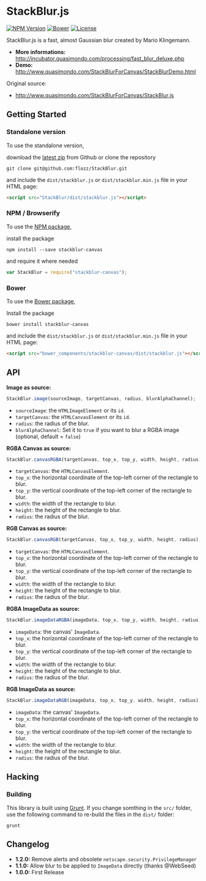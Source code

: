 # StackBlur.js

[![NPM Version](https://img.shields.io/npm/v/stackblur-canvas.svg)][pkg-npm]
[![Bower](https://img.shields.io/bower/v/stackblur-canvas.svg)][pkg-bower]
[![License](https://img.shields.io/npm/l/stackblur-canvas.svg)](https://github.com/flozz/StackBlur/blob/master/COPYING)


StackBlur.js is a fast, almost Gaussian blur created by Mario Klingemann.

  * **More informations:** http://incubator.quasimondo.com/processing/fast_blur_deluxe.php
  * **Demo:** http://www.quasimondo.com/StackBlurForCanvas/StackBlurDemo.html

Original source:

  * http://www.quasimondo.com/StackBlurForCanvas/StackBlur.js


## Getting Started

### Standalone version

To use the standalone version,

download the [latest zip][dl-zip-master] from Github or clone the repository

    git clone git@github.com:flozz/StackBlur.git

and include the `dist/stackblur.js` or `dist/stackblur.min.js` file in your HTML page:

```html
<script src="StackBlur/dist/stackblur.js"></script>
```

### NPM / Browserify

To use the [NPM package][pkg-npm],

install the package

    npm install --save stackblur-canvas

and require it where needed

```javascript
var StackBlur = require("stackblur-canvas");
```

### Bower

To use the [Bower package][pkg-bower],

Install the package

    bower install stackblur-canvas

and include the `dist/stackblur.js` or `dist/stackblur.min.js` file in your HTML page:

```html
<script src="bower_components/stackblur-canvas/dist/stackblur.js"></script>
```


## API

**Image as source:**

```javascript
StackBlur.image(sourceImage, targetCanvas, radius, blurAlphaChannel);
```

  * `sourceImage`: the `HTMLImageElement` or its `id`.
  * `targetCanvas`: the `HTMLCanvasElement` or its `id`.
  * `radius`: the radius of the blur.
  * `blurAlphaChannel`: Set it to `true` if you want to blur a RGBA image (optional, default = `false`)

**RGBA Canvas as source:**

```javascript
StackBlur.canvasRGBA(targetCanvas, top_x, top_y, width, height, radius);
```

  * `targetCanvas`: the `HTMLCanvasElement`.
  * `top_x`: the horizontal coordinate of the top-left corner of the rectangle to blur.
  * `top_y`: the vertical coordinate of the top-left corner of the rectangle to blur.
  * `width`: the width of the rectangle to blur.
  * `height`: the height of the rectangle to blur.
  * `radius`: the radius of the blur.

**RGB Canvas as source:**

```javascript
StackBlur.canvasRGB(targetCanvas, top_x, top_y, width, height, radius);
```

  * `targetCanvas`: the `HTMLCanvasElement`.
  * `top_x`: the horizontal coordinate of the top-left corner of the rectangle to blur.
  * `top_y`: the vertical coordinate of the top-left corner of the rectangle to blur.
  * `width`: the width of the rectangle to blur.
  * `height`: the height of the rectangle to blur.
  * `radius`: the radius of the blur.

**RGBA ImageData as source:**

```javascript
StackBlur.imageDataRGBA(imageData, top_x, top_y, width, height, radius);
```

  * `imageData`: the canvas' `ImageData`.
  * `top_x`: the horizontal coordinate of the top-left corner of the rectangle to blur.
  * `top_y`: the vertical coordinate of the top-left corner of the rectangle to blur.
  * `width`: the width of the rectangle to blur.
  * `height`: the height of the rectangle to blur.
  * `radius`: the radius of the blur.

**RGB ImageData as source:**

```javascript
StackBlur.imageDataRGB(imageData, top_x, top_y, width, height, radius);
```

  * `imageData`: the canvas' `ImageData`.
  * `top_x`: the horizontal coordinate of the top-left corner of the rectangle to blur.
  * `top_y`: the vertical coordinate of the top-left corner of the rectangle to blur.
  * `width`: the width of the rectangle to blur.
  * `height`: the height of the rectangle to blur.
  * `radius`: the radius of the blur.


## Hacking

### Building

This library is built using [Grunt][grunt]. If you change somthing in the `src/` folder, use the following command to re-build the files in the `dist/` folder:

    grunt


## Changelog

* **1.2.0:** Remove alerts and obsolete `netscape.security.PrivilegeManager`
* **1.1.0:** Allow blur to be applied to `ImageData` directly (thanks @WebSeed)
* **1.0.0:** First Release



[dl-zip-master]: https://github.com/flozz/StackBlur/archive/master.zip
[pkg-npm]: https://www.npmjs.com/package/stackblur-canvas
[pkg-bower]: http://bower.io/
[grunt]: http://gruntjs.com/
